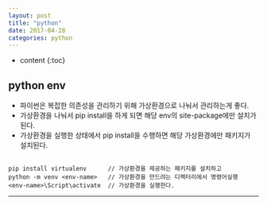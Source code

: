 ```yaml
---
layout: post
title: "python"
date: 2017-04-28
categories: python
---
```


* content
{:toc}

## python env
* 파이썬은 복잡한 의존성을 관리하기 위해 가상환경으로 나눠서 관리하는게 좋다.
* 가상환경을 나눠서 pip install을 하게 되면 해당 env의 site-package에만 설치가 된다.
* 가상환경을 실행한 상태에서 pip install을 수행하면 해당 가상환경에만 패키지가 설치된다.

```

pip install virtualenv      // 가상환경을 제공하는 패키지를 설치하고
python -m venv <env-name>   // 가상환경을 만드려는 디렉터리에서 명령어실행
<env-name>\Script\activate  // 가상환경을 실행한다.  

```
***